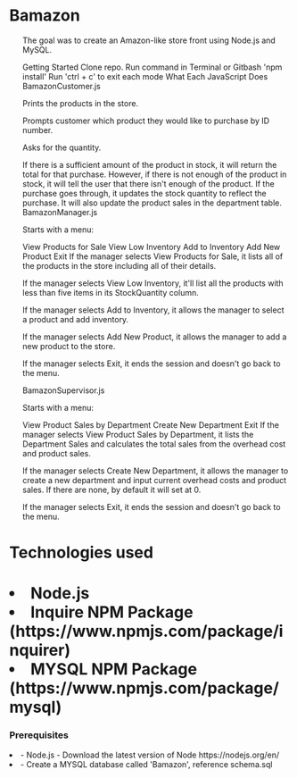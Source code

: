 <h1>Bamazon </h1>
<ul>The goal was to create an Amazon-like store front using Node.js and MySQL.

Getting Started
Clone repo.
Run command in Terminal or Gitbash 'npm install'
Run 'ctrl + c' to exit each mode
What Each JavaScript Does
BamazonCustomer.js

Prints the products in the store.

Prompts customer which product they would like to purchase by ID number.

Asks for the quantity.

If there is a sufficient amount of the product in stock, it will return the total for that purchase.
However, if there is not enough of the product in stock, it will tell the user that there isn't enough of the product.
If the purchase goes through, it updates the stock quantity to reflect the purchase.
It will also update the product sales in the department table.
BamazonManager.js

Starts with a menu:

View Products for Sale
View Low Inventory
Add to Inventory
Add New Product
Exit
If the manager selects View Products for Sale, it lists all of the products in the store including all of their details.

If the manager selects View Low Inventory, it'll list all the products with less than five items in its StockQuantity column.

If the manager selects Add to Inventory, it allows the manager to select a product and add inventory.

If the manager selects Add New Product, it allows the manager to add a new product to the store.

If the manager selects Exit, it ends the session and doesn't go back to the menu.

BamazonSupervisor.js

Starts with a menu:

View Product Sales by Department
Create New Department
Exit
If the manager selects View Product Sales by Department, it lists the Department Sales and calculates the total sales from the overhead cost and product sales.

If the manager selects Create New Department, it allows the manager to create a new department and input current overhead costs and product sales. If there are none, by default it will set at 0.

If the manager selects Exit, it ends the session and doesn't go back to the menu.</ul>

<h1>Technologies used<h1>
<li>Node.js</li>
<li>Inquire NPM Package (https://www.npmjs.com/package/inquirer)</li>
<li>MYSQL NPM Package (https://www.npmjs.com/package/mysql)</li>
  <h3>Prerequisites</h3>
<li>- Node.js - Download the latest version of Node https://nodejs.org/en/</li>
<li>- Create a MYSQL database called 'Bamazon', reference schema.sql</li>
